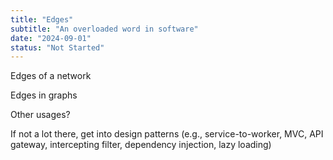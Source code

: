 ```yaml
---
title: "Edges"
subtitle: "An overloaded word in software"
date: "2024-09-01"
status: "Not Started"
---
```


Edges of a network

Edges in graphs

Other usages?

If not a lot there, get into design patterns (e.g., service-to-worker, MVC, API gateway, intercepting filter, dependency injection, lazy loading)

